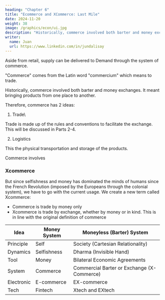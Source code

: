 ```yaml
---
heading: "Chapter 6"
title: "Ecommerce and XCommerce: Last Mile"
date: 2024-11-20
weight: 38
image: /graphics/econ/ui.jpg
description: "Historically, commerce involved both barter and money exchanges"
writer:
  name: Juan
  url: https://www.linkedin.com/in/jundalisay
---
```




Aside from retail, supply can be delivered to Demand through the system of commerce. 

"Commerce" comes from the Latin word "commercium" which means to trade. 

Historically, commerce involved both barter and money exchanges. It meant bringing products from one place to another. 

Therefore, commerce has 2 ideas: 

1. Trade\

Trade is made up of the rules and conventions to facilitate the exchange. This will be discussed in Parts 2-4.

2. Logistics

This the physical transportation and storage of the products. 


<!-- After the Spanish colonized South America, they were able to mine huge amounts of silver which became Spanish silver coins circulated in the world trade. 

In time, money, as coins, replaced the barter system and the word "commerce" came to mean money transactions.

Supereconomics goes with the historical definition of commerce that allows both money and barter transactions. 
 -->

Commerce involves 









### Xcommerce

But since selfishness and money has dominated the minds of humans since the French Revolution (imposed by the Europeans through the colonial system), we have to go with the current usage. We create a new term called Xcommerce:

- Commerce is trade by money only
- Xcommerce is trade by exchange, whether by money or in kind. This is in line with the original definition of commerce



Idea | Money System | Moneyless (Barter) System 
--- | --- | ---
Principle | Self | Society (Cartesian Relationality)
Dynamics | Selfishness | Dharma (Invisible Hand)
Tool | Money | Bilateral Economic Agreements
System | Commerce | Commercial Barter or Exchange (X-Commerce)
Electronic | E-commerce | EX-commerce
Tech | Fintech | Xtech and EXtech

